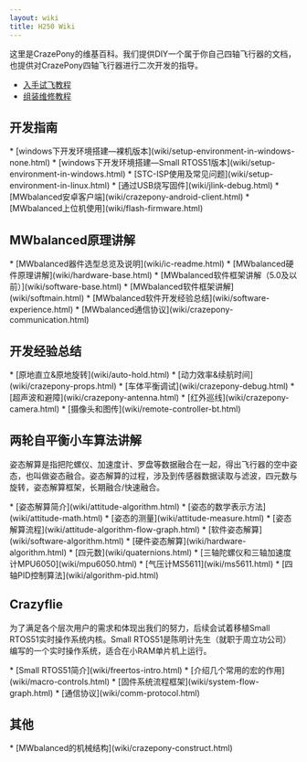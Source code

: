 ```yaml
---
layout: wiki
title: H250 Wiki
---
```


<div class="jumbotron">
    <p class="lead">这里是CrazePony的维基百科。我们提供DIY一个属于你自己四轴飞行器的文档，也提供对CrazePony四轴飞行器进行二次开发的指导。 </p>
</div>

* [入手试飞教程](wiki/user-guide.html)
* [组装维修教程](wiki/assemble-guide.html)

<h2 id="rd">开发指南</h2>
* [windows下开发环境搭建—裸机版本](wiki/setup-environment-in-windows-none.html)
* [windows下开发环境搭建—Small RTOS51版本](wiki/setup-environment-in-windows.html)
* [STC-ISP使用及常见问题](wiki/setup-environment-in-linux.html)
* [通过USB烧写固件](wiki/jlink-debug.html)
* [MWbalanced安卓客户端](wiki/crazepony-android-client.html)
* [MWbalanced上位机使用](wiki/flash-firmware.html)

<h2>MWbalanced原理讲解</h2>
* [MWbalanced器件选型总览及说明](wiki/ic-readme.html)
* [MWbalanced硬件原理讲解](wiki/hardware-base.html)
* [MWbalanced软件框架讲解（5.0及以前）](wiki/software-base.html)
* [MWbalanced软件框架讲解](wiki/softmain.html)
* [MWbalanced软件开发经验总结](wiki/software-experience.html)
* [MWbalanced通信协议](wiki/crazepony-communication.html)

<h2 id="exp">开发经验总结</h2>
* [原地直立&原地旋转](wiki/auto-hold.html)
* [动力效率&续航时间](wiki/crazepony-props.html)
* [车体平衡调试](wiki/crazepony-debug.html)
* [超声波和避障](wiki/crazepony-antenna.html)
* [红外巡线](wiki/crazepony-camera.html)
* [摄像头和图传](wiki/remote-controller-bt.html)

<h2 id="quadcopter-dev">两轮自平衡小车算法讲解</h2>
<p>姿态解算是指把陀螺仪、加速度计、罗盘等数据融合在一起，得出飞行器的空中姿态，也叫做姿态融合。姿态解算的过程，涉及到传感器数据读取与滤波，四元数与旋转，姿态解算框架，长期融合/快速融合。</p>
* [姿态解算简介](wiki/attitude-algorithm.html)
* [姿态的数学表示方法](wiki/attitude-math.html)
* [姿态的测量](wiki/attitude-measure.html)
* [姿态解算流程](wiki/attitude-algorithm-flow-graph.html)
* [软件姿态解算](wiki/software-algorithm.html)
* [硬件姿态解算](wiki/hardware-algorithm.html)
* [四元数](wiki/quaternions.html)
* [三轴陀螺仪和三轴加速度计MPU6050](wiki/mpu6050.html)
* [气压计MS5611](wiki/ms5611.html)
* [四轴PID控制算法](wiki/algorithm-pid.html)

<h2 id="crazyflie">Crazyflie</h2>
<p>为了满足各个层次用户的需求和体现出我们的努力，后续会试着移植Small RTOS51实时操作系统内核。Small RTOS51是陈明计先生（就职于周立功公司）编写的一个实时操作系统，适合在小RAM单片机上运行。</p>
* [Small RTOS51简介](wiki/freertos-intro.html)
* [介绍几个常用的宏的作用](wiki/macro-controls.html)
* [固件系统流程框架](wiki/system-flow-graph.html)
* [通信协议](wiki/comm-protocol.html)

<h2 id="other">其他</h2>
* [MWbalanced的机械结构](wiki/crazepony-construct.html)
